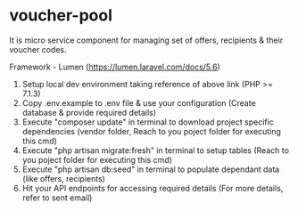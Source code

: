 # voucher-pool
It is micro service component for managing set of offers, recipients &amp; their voucher codes.

Framework - Lumen (https://lumen.laravel.com/docs/5.6)
1) Setup local dev environment taking reference of above link (PHP >= 7.1.3)
2) Copy .env.example to .env file & use your configuration (Create database & provide required details)
3) Execute "composer update" in terminal to download project specific dependencies (vendor folder, Reach to you poject folder for executing this cmd)
4) Execute "php artisan migrate:fresh" in terminal to setup tables (Reach to you poject folder for executing this cmd)
5) Execute "php artisan db:seed" in terminal to populate dependant data (like offers, recipients)
6) Hit your API endpoints for accessing required details (For more details, refer to sent email)
